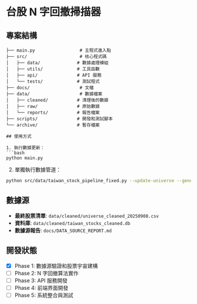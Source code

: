 # 台股 N 字回撤掃描器

## 專案結構

```
├── main.py                 # 主程式進入點
├── src/                    # 核心程式碼
│   ├── data/              # 數據處理模組
│   ├── utils/             # 工具函數
│   ├── api/               # API 服務
│   └── tests/             # 測試程式
├── docs/                   # 文檔
├── data/                   # 數據檔案
│   ├── cleaned/           # 清理後的數據
│   ├── raw/               # 原始數據
│   └── reports/           # 報告檔案
├── scripts/               # 開發和測試腳本
└── archive/               # 暫存檔案

## 使用方式

1. 執行數據更新：
```bash
python main.py
```

2. 單獨執行數據管道：
```bash
python src/data/taiwan_stock_pipeline_fixed.py --update-universe --generate-report
```

## 數據源

- **最終股票清單**: `data/cleaned/universe_cleaned_20250908.csv`
- **資料庫**: `data/cleaned/taiwan_stocks_cleaned.db`
- **數據源報告**: `docs/DATA_SOURCE_REPORT.md`

## 開發狀態

- [x] Phase 1: 數據源驗證和股票宇宙建構
- [ ] Phase 2: N 字回撤算法實作
- [ ] Phase 3: API 服務開發  
- [ ] Phase 4: 前端界面開發
- [ ] Phase 5: 系統整合與測試
